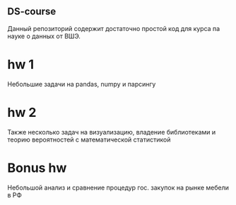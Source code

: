 ## DS-course
Данный репозиторий содержит достаточно простой код для курса па науке о данных от ВШЭ.
# hw 1
Небольшие задачи на pandas, numpy и парсингу
# hw 2
Также несколько задач на визуализацию, владение библиотеками и теорию вероятностей с математической статистикой
# Bonus hw
Небольшой анализ и сравнение процедур гос. закупок на рынке мебели в РФ
